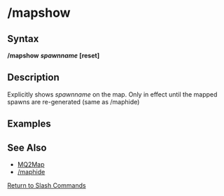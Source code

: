 # /mapshow

## Syntax

**/mapshow** _**spawnname**_ **\[reset\]**

## Description

Explicitly shows _spawnname_ on the map. Only in effect until the mapped spawns are re-generated \(same as /maphide\)

## Examples

## See Also

* [MQ2Map](./)
* [/maphide](maphide.md)

[Return to Slash Commands](../../../commands/slash-commands/)

